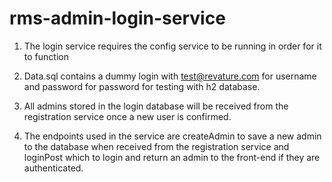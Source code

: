 # rms-admin-login-service
1. The login service requires the config service to be running in order for it to function

2. Data.sql contains a dummy login with test@revature.com for username and password for password for testing with h2 database.

3. All admins stored in the login database will be received from the registration service once a new user is confirmed.

4. The endpoints used in the service are createAdmin to save a new admin to the database when received from the registration service and loginPost which to login and return an admin to the front-end if they are authenticated.
